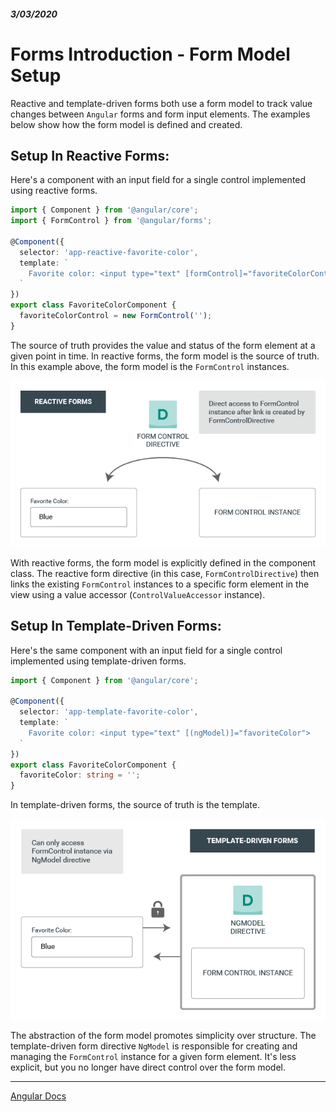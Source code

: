 ##### 3/03/2020
# Forms Introduction - Form Model Setup
Reactive and template-driven forms both use a form model to track value changes between `Angular` forms and form input elements.  The examples below show how the form model is defined and created.

## Setup In Reactive Forms:
Here's a component with an input field for a single control implemented using reactive forms.

```ts
import { Component } from '@angular/core';
import { FormControl } from '@angular/forms';

@Component({
  selector: 'app-reactive-favorite-color', 
  template: `
    Favorite color: <input type="text" [formControl]="favoriteColorControl">
  `
})
export class FavoriteColorComponent {
  favoriteColorControl = new FormControl('');
}
```

The source of truth provides the value and status of the form element at a given point in time.  In reactive forms, the form model is the source of truth.  In this example above, the form model is the `FormControl` instances.

![Reactive Forms](../../../Assets/reactiveForms.png)

With reactive forms, the form model is explicitly defined in the component class.  The reactive form directive (in this case, `FormControlDirective`) then links the existing `FormControl` instances to a specific form element in the view using a value accessor (`ControlValueAccessor` instance).

## Setup In Template-Driven Forms:
Here's the same component with an input field for a single control implemented using template-driven forms.

```ts
import { Component } from '@angular/core';

@Component({
  selector: 'app-template-favorite-color',
  template: `
    Favorite color: <input type="text" [(ngModel)]="favoriteColor">
  `
})
export class FavoriteColorComponent {
  favoriteColor: string = '';
}
```

In template-driven forms, the source of truth is the template.

![Template-Driven Forms](../../../Assets/templateDrivenForms.png)

The abstraction of the form model promotes simplicity over structure.  The template-driven form directive `NgModel` is responsible for creating and managing the `FormControl` instance for a given form element.  It's less explicit, but you no longer have direct control over the form model.
  
---

[Angular Docs](https://angular.io/guide/forms-overview#form-model-setup)